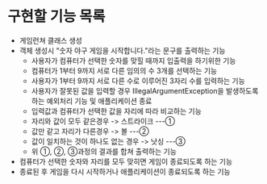 # 구현할 기능 목록
- 게임런쳐 클래스 생성 
- 객체 생성시 "숫자 야구 게임을 시작합니다."라는 문구를 출력하는 기능
  - 사용자가 컴퓨터가 선택한 숫자를 맞힐 때까지 입출력을 하기위한 기능
  - 컴퓨터가 1부터 9까지 서로 다른 임의의 수 3개를 선택하는 기능
  - 사용자가 1부터 9까지 서로 다른 수로 이루어진 3자리 수를 입력하는 기능
  - 사용자가 잘못된 값을 입력할 경우 IllegalArgumentException을 발생하도록 하는 예외처리 기능 및 애플리케이션 종료
  - 입력값과 컴퓨터가 선택한 값을 자리에 따라 비교하는 기능
  - 자리와 값이 모두 같은경우 -> 스트라이크 ---①
  - 값만 같고 자리가 다른경우 -> 볼 ---②
  - 값이 일치하는 것이 하나도 없는 경우 -> 낫싱 ---③
  - 위 ①, ②, ③과정의 결과를 합쳐 출력하는 기능
- 컴퓨터가 선택한 숫자와 자리를 모두 맞히면 게임이 종료되도록 하는 기능
- 종료된 후 게임을 다시 시작하거나 애플리케이션이 종료되도록 하는 기능
